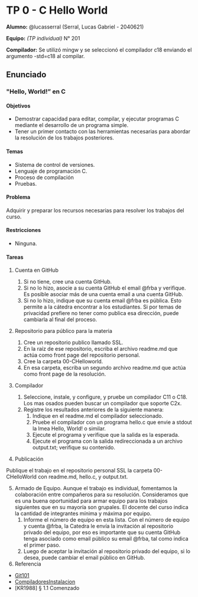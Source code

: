 # TP 0 - C Hello World

**Alumno:** @lucasserral (Serral, Lucas Gabriel - 2040621)

**Equipo:** _(TP individual)_ N° 201

**Compilador:** Se utilizó mingw y se seleccionó el compilador c18 enviando el argumento -std=c18 al compilar.

## Enunciado

### "Hello, World!” en C

#### Objetivos

- Demostrar capacidad para editar, compilar, y ejecutar programas C mediante el desarrollo de un programa simple.
- Tener un primer contacto con las herramientas necesarias para abordar la resolución de los trabajos posteriores.

#### Temas

- Sistema de control de versiones.
- Lenguaje de programación C.
- Proceso de compilación
- Pruebas.

#### Problema

Adquirir y preparar los recursos necesarias para resolver los trabajos del curso.

#### Restricciones

- Ninguna.

#### Tareas

1. Cuenta en GitHub

   1. Si no tiene, cree una cuenta GitHub.
   2. Si no lo hizo, asocie a su cuenta GitHub el email @frba y verifique. Es posible asociar más de una cuenta email a una cuenta GitHub.
   3. Si no lo hizo, indique que su cuenta email @frba es pública. Esto permite a la cátedra encontrar a los estudiantes. Si por temas de privacidad prefiere no tener como publica esa dirección, puede cambiarla al final del proceso.

2. Repositorio para público para la materia
   1. Cree un repositorio publico llamado SSL.
   2. En la raíz de ese repositorio, escriba el archivo readme.md que actúa como front page del repositorio personal.
   3. Cree la carpeta 00-CHelloworld.
   4. En esa carpeta, escriba un segundo archivo readme.md que actúa como front page de la resolución.
3. Compilador
   1. Seleccione, instale, y configure, y pruebe un compilador C11 o C18. Los mas osados pueden buscar un compilador que soporte C2x.
   2. Registre los resultados anteriores de la siguiente manera:
      1. Indique en el readme.md el compilador seleccionado.
      2. Pruebe el compilador con un programa hello.c que envie a stdout la lmea Hello, World! o similar.
      3. Ejecute el programa y verifique que la salida es la esperada.
      4. Ejecute el programa con la salida redireccionada a un archivo output.txt; verifique su contenido.
4. Publicación

Publique el trabajo en el repositorio personal SSL la carpeta 00- CHelloWorld con readme.md, hello.c, y output.txt.

5. Armado de Equipo.
   Aunque el trabajo es individual, fomentamos la colaboración entre compañeros para su resolución. Consideramos que es una buena oportunidad para armar equipo para los trabajos siguientes que en su mayoría son grupales. El docente del curso indica la cantidad de integrantes mínima y máxima por equipo.
   1. Informe el número de equipo en esta lista. Con el número de equipo y cuenta @frba, la Catedra le envía la invitación al repositorio privado del equipo, por eso es importante que su cuenta GitHub tenga asociado como email público su email @frba, tal como indica el primer paso.
   2. Luego de aceptar la invitación al repositorio privado del equipo, si lo desea, puede cambiar el email público en GitHub.
6. Referencia

- [Git101](https://josemariasola.github.io/papers/Git%20101.pdf)
- [CompiladoresInstalacion](https://josemariasola.github.io/papers/Compiladores,%20Editores%20y%20Entornos%20de%20Desarrollo.pdf)
- [KR1988] § 1.1 Comenzado
